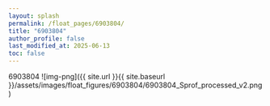 ```yaml
---
layout: splash
permalink: /float_pages/6903804/
title: "6903804"
author_profile: false
last_modified_at: 2025-06-13
toc: false
---
```

 
6903804
![img-png]({{ site.url }}{{ site.baseurl }}/assets/images/float_figures/6903804/6903804_Sprof_processed_v2.png)
